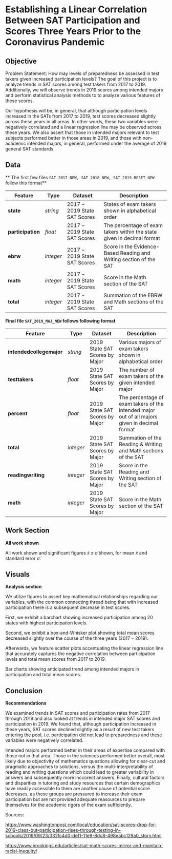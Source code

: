 
# Establishing a Linear Correlation Between SAT Participation and Scores Three Years Prior to the Coronavirus Pandemic

## Objective

Problem Statement: How may levels of preparedness be assessed in test takers given increased participation levels? The goal of this project is to analyze trends in SAT scores among test takers from $2017$ to $2019.$ Additionally, we will observe trends in $2019$ scores among intended majors and perform statistical analysis methods to to analyze various features of these scores.

Our hypothesis will be, in general, that although participation levels increased in the SATs from $2017$ to $2019,$ test scores decreased slightly across these years in all areas. In other words, these two variables were negatively correlated and a linear regression line may be observed across these years. We also assert that those in intended majors relevant to test subjects performed better in those areas in $2019$, and those with non-academic intended majors, in general, performed under the average of $2019$ general SAT standards. 

## Data

** The first few files `SAT_2017_NEW, SAT_2018_NEW, SAT_2019_RESET_NEW` follow this format**

|Feature|Type|Dataset|Description|
|---|---|---|---|
|**state**|*string*|$2017-2019$ State SAT Scores|States of exam takers shown in alphabetical order| 
|**participation**|*float*|$2017-2019$ State SAT Scores|The percentage of exam takers within the state given in decimal format|
|**ebrw**|*integer*|$2017-2019$ State SAT Scores|Score in the Evidence-Based Reading and Writing section of the SAT|
|**math**|*integer*|$2017-2019$ State SAT Scores|Score in the Math section of the SAT|
|**total**|*integer*|$2017-2019$ State SAT Scores|Summation of the EBRW and Math sections of the SAT|

**Final file `SAT_2019_MAJ_NEW` follows following format**

|Feature|Type|Dataset|Description|
|---|---|---|---|
|**intendedcollegemajor**|*string*|$2019$ State SAT Scores by Major|Various majors of exam takers shown in alphabetical order| 
|**testtakers**|*float*|$2019$ State SAT Scores by Major|The number of exam takers of the given intended major|
|**percent**|*float*|$2019$ State SAT Scores by Major|The percentage of exam takers of the intended major out of all majors given in decimal format|
|**total**|*integer*|$2019$ State SAT Scores by Major|Summation of the Reading & Writing and Math sections of the SAT|
|**readingwriting**|*integer*|$2019$ State SAT Scores by Major|Score in the Reading and Writing section of the SAT|
|**math**|*integer*|$2019$ State SAT Scores by Major|Score in the Math section of the SAT|

## Work Section

**All work shown**

All work shown and significant figures $\bar{x} \pm \tilde{\sigma}$ shown, for mean $\bar{x}$ and standard error $\tilde{\sigma}$.

## Visuals

**Analysis section**

We utilize figures to assert key mathematical relationships regarding our variables, with the common connecting thread being that with increased participation there is a subsequent decrease in test scores. 

First, we exhibit a barchart showing increased participation among 20 states with highest participation levels.

Second, we exhibit a box-and-Whisker plot showing total mean scores decreased slightly over the course of the three years $(2017-2019).$

Afterwards, we feature scatter plots accentuating the linear regression line that accurately captures the negative correlation between participation levels and total mean scores from $2017$ to $2019.$

Bar charts showing anticipated trend among intended majors in participation and total mean scores. 

## Conclusion

**Recommendations**

We examined trends in SAT scores and participation rates from $2017$ through $2019$ and also looked at trends in intended major SAT scores and participation in $2019.$ We found that, although participation increased in these years, SAT scores declined slightly as a result of new test takers entering the pool, i.e. participation did not lead to preparedness and these variables were negatively correlated. 

Intended majors performed better in their areas of expertise compared with those not in that area. Those in the sciences performed better overall, most likely due to objectivity of mathematics questions allowing for clear-cut and pragmatic approaches to solutions, versus the multi-interpretability of reading and writing questions which could lead to greater variability in answers and subsequently more inccorect answers. Finally, cultural factors and disparities in tutoring and study resources that certain demographics have readily accessible to them are another cause of potential score decreases, as these groups are pressured to increase their exam participation but are not provided adequate reasources to prepare themselves for the academic rigors of the exam sufficiently. 

Sources: 

https://www.washingtonpost.com/local/education/sat-scores-drop-for-2019-class-but-participation-rises-through-testing-in-schools/2019/09/23/332fc4d0-de11-11e9-8dc8-498eabc129a0_story.html

https://www.brookings.edu/articles/sat-math-scores-mirror-and-maintain-racial-inequity/
